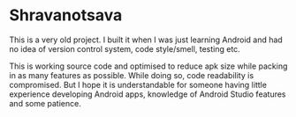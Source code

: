 # Shravanotsava

This is a very old project. I built it when I was just learning Android and had no idea of version control system, code style/smell, testing etc.

This is working source code and optimised to reduce apk size while packing in as many features as possible. While doing so, code readability is compromised. But I hope it is understandable for someone having little experience developing Android apps, knowledge of Android Studio features and some patience.
